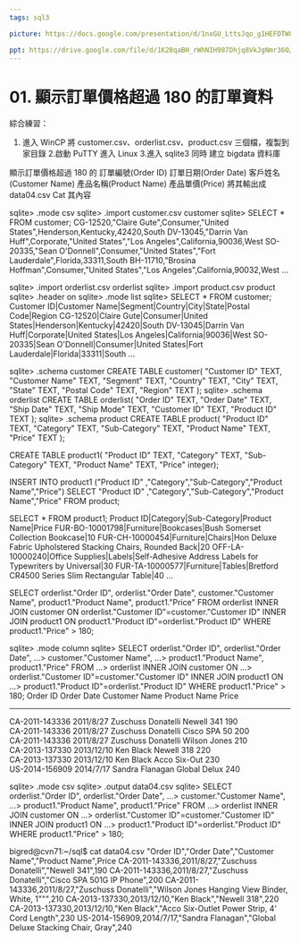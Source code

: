 ```yaml
---
tags: sql3

picture: https://docs.google.com/presentation/d/1nxGU_LttsJqo_g1HEFDTW8pcF7GnBjPUJOtyMpqwFio/edit#slide=id.gadd74da15c_0_123

ppt: https://drive.google.com/file/d/1K28qaBH_rWhNIH987Dhjq8VkJgNmr36O/view?usp=sharing
---
```


# 01. 顯示訂單價格超過 180 的訂單資料

綜合練習：

1. 進入 WinCP 將 customer.csv、orderlist.csv、product.csv 三個檔，複製到家目錄
2.啟動 PuTTY 進入 Linux
3.進入 sqlite3 同時 建立 bigdata 資料庫

>>>>>>>>>

顯示訂單價格超過 180 的
訂單編號(Order ID)
訂單日期(Order Date)
客戶姓名(Customer Name)
產品名稱(Product Name)
產品單價(Price)
將其輸出成 data04.csv
Cat 其內容

sqlite> .mode csv
sqlite> .import customer.csv customer
sqlite> SELECT * FROM customer;
CG-12520,"Claire Gute",Consumer,"United States",Henderson,Kentucky,42420,South
DV-13045,"Darrin Van Huff",Corporate,"United States","Los Angeles",California,90036,West
SO-20335,"Sean O'Donnell",Consumer,"United States","Fort Lauderdale",Florida,33311,South
BH-11710,"Brosina Hoffman",Consumer,"United States","Los Angeles",California,90032,West
...

sqlite> .import orderlist.csv orderlist
sqlite> .import product.csv product
sqlite> .header on
sqlite> .mode list
sqlite> SELECT * FROM customer;
Customer ID|Customer Name|Segment|Country|City|State|Postal Code|Region
CG-12520|Claire Gute|Consumer|United States|Henderson|Kentucky|42420|South
DV-13045|Darrin Van Huff|Corporate|United States|Los Angeles|California|90036|West
SO-20335|Sean O'Donnell|Consumer|United States|Fort Lauderdale|Florida|33311|South
...

sqlite> .schema customer
CREATE TABLE customer(
  "Customer ID" TEXT,
  "Customer Name" TEXT,
  "Segment" TEXT,
  "Country" TEXT,
  "City" TEXT,
  "State" TEXT,
  "Postal Code" TEXT,
  "Region" TEXT
);
sqlite> .schema orderlist
CREATE TABLE orderlist(
  "Order ID" TEXT,
  "Order Date" TEXT,
  "Ship Date" TEXT,
  "Ship Mode" TEXT,
  "Customer ID" TEXT,
  "Product ID" TEXT
);
sqlite> .schema product
CREATE TABLE product(
  "Product ID" TEXT,
  "Category" TEXT,
  "Sub-Category" TEXT,
  "Product Name" TEXT,
  "Price" TEXT
);


CREATE TABLE product1(
	"Product ID" TEXT,
	"Category" TEXT,
	"Sub-Category" TEXT, 
	"Product Name" TEXT,
	"Price" integer);

INSERT INTO product1 ("Product ID" ,"Category","Sub-Category","Product Name","Price") SELECT
"Product ID" ,"Category","Sub-Category","Product Name","Price" FROM product;

SELECT * FROM product1;
Product ID|Category|Sub-Category|Product Name|Price
FUR-BO-10001798|Furniture|Bookcases|Bush Somerset Collection Bookcase|10
FUR-CH-10000454|Furniture|Chairs|Hon Deluxe Fabric Upholstered Stacking Chairs, Rounded Back|20
OFF-LA-10000240|Office Supplies|Labels|Self-Adhesive Address Labels for Typewriters by Universal|30
FUR-TA-10000577|Furniture|Tables|Bretford CR4500 Series Slim Rectangular Table|40
...

SELECT orderlist."Order ID", orderlist."Order Date",
customer."Customer Name", 
product1."Product Name", product1."Price" FROM 
orderlist INNER JOIN customer ON 
orderlist."Customer ID"=customer."Customer ID" INNER JOIN product1 ON 
product1."Product ID"=orderlist."Product ID" WHERE product1."Price" > 180;

sqlite> .mode column
sqlite> SELECT orderlist."Order ID", orderlist."Order Date",
   ...> customer."Customer Name", 
   ...> product1."Product Name", product1."Price" FROM 
   ...> orderlist INNER JOIN customer ON 
   ...> orderlist."Customer ID"=customer."Customer ID" INNER JOIN product1 ON 
   ...> product1."Product ID"=orderlist."Product ID" WHERE product1."Price" > 180;
Order ID        Order Date  Customer Name       Product Name  Price     
--------------  ----------  ------------------  ------------  ----------
CA-2011-143336  2011/8/27   Zuschuss Donatelli  Newell 341    190       
CA-2011-143336  2011/8/27   Zuschuss Donatelli  Cisco SPA 50  200       
CA-2011-143336  2011/8/27   Zuschuss Donatelli  Wilson Jones  210       
CA-2013-137330  2013/12/10  Ken Black           Newell 318    220       
CA-2013-137330  2013/12/10  Ken Black           Acco Six-Out  230       
US-2014-156909  2014/7/17   Sandra Flanagan     Global Delux  240  

sqlite> .mode csv
sqlite> .output data04.csv
sqlite> SELECT orderlist."Order ID", orderlist."Order Date",
   ...> customer."Customer Name", 
   ...> product1."Product Name", product1."Price" FROM 
   ...> orderlist INNER JOIN customer ON 
   ...> orderlist."Customer ID"=customer."Customer ID" INNER JOIN product1 ON 
   ...> product1."Product ID"=orderlist."Product ID" WHERE product1."Price" > 180;


bigred@cvn71:~/sql$ cat data04.csv 
"Order ID","Order Date","Customer Name","Product Name",Price
CA-2011-143336,2011/8/27,"Zuschuss Donatelli","Newell 341",190
CA-2011-143336,2011/8/27,"Zuschuss Donatelli","Cisco SPA 501G IP Phone",200
CA-2011-143336,2011/8/27,"Zuschuss Donatelli","Wilson Jones Hanging View Binder, White, 1""",210
CA-2013-137330,2013/12/10,"Ken Black","Newell 318",220
CA-2013-137330,2013/12/10,"Ken Black","Acco Six-Outlet Power Strip, 4' Cord Length",230
US-2014-156909,2014/7/17,"Sandra Flanagan","Global Deluxe Stacking Chair, Gray",240
















